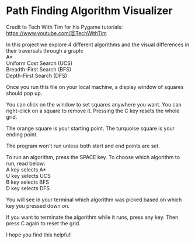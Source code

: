 # Path Finding Algorithm Visualizer

Credit to Tech With Tim for his Pygame tutorials:  
https://www.youtube.com/@TechWithTim

In this project we explore 4 different algorithms and the 
visual differences in their traversals through a graph:  
A*  
Uniform Cost Search (UCS)  
Breadth-First Search (BFS)  
Depth-First Search (DFS)

Once you run this file on your local machine, 
a display window of squares should pop up.

You can click on the window to set squares anywhere you want.
You can right-click on a square to remove it.
Pressing the C key resets the whole grid.

The orange square is your starting point.
The turquoise square is your ending point.

The program won't run unless both start and end points are set.

To run an algorithm, press the SPACE key.
To choose which algorithm to run, read below:  
A key selects A*  
U key selects UCS  
B key selects BFS  
D key selects DFS

You will see in your terminal which algorithm 
was picked based on which key you pressed down on.

If you want to terminate the algorithm while it runs, press any key.
Then press C again to reset the grid.

I hope you find this helpful!
